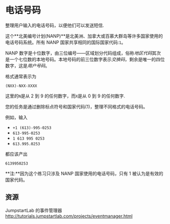 # 电话号码

整理用户输入的电话号码，以便他们可以发送短信.

这个**北美编号计划(NANP)**是北美洲、加拿大或百慕大群岛等许多国家使用的电话号码系统。所有 NANP 国家共享相同的国际国家代码:`1`。

NANP 数字是十位数字，由三位编号——区域划分代码组成，俗称*地区代码*其次是一个七位数的本地号码。本地号码的前三位数字表示*交换码*，剩余是唯一的四位数字，这是*用户号码*。

格式通常表示为

```text
(NXX)-NXX-XXXX
```

这里的`N`是从 2 到 9 的任何数字，而`X`是从 0 到 9 的任何数字.

您的任务是通过删除标点符号和国家代码(1)，整理不同格式的电话号码。

例如，输入

- `+1 (613)-995-0253`
- `613-995-0253`
- `1 613 995 0253`
- `613.995.0253`

都应该产出

`6139950253`

**注:**因为这个练习只涉及 NANP 国家使用的电话号码，只有 1 被认为是有效的国家代码。

[help-page]: https://exercism.io/tracks/rust/learning
[modules]: https://doc.rust-lang.org/book/ch07-00-modules.html
[cargo]: https://doc.rust-lang.org/book/ch14-00-more-about-cargo.html
[rust-tests]: https://doc.rust-lang.org/book/ch11-02-running-tests.html

## 资源

JumpstartLab 的事件管理器<http://tutorials.jumpstartlab.com/projects/eventmanager.html>
